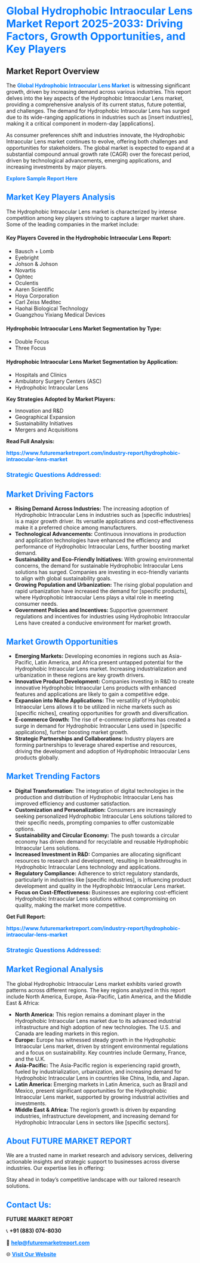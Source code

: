 <h1 style="color: #007BFF;">Global Hydrophobic Intraocular Lens Market Report 2025-2033: Driving Factors, Growth Opportunities, and Key Players</h1>

<section id="overview">
<h2>Market Report Overview</h2>
<p>The <a href="https://www.futuremarketreport.com/industry-report/hydrophobic-intraocular-lens-market" style="color: #007BFF; text-decoration: none;"><strong>Global Hydrophobic Intraocular Lens Market</strong></a> is witnessing significant growth, driven by increasing demand across various industries. This report delves into the key aspects of the Hydrophobic Intraocular Lens market, providing a comprehensive analysis of its current status, future potential, and challenges. The demand for Hydrophobic Intraocular Lens has surged due to its wide-ranging applications in industries such as [insert industries], making it a critical component in modern-day [applications].</p>
<p>As consumer preferences shift and industries innovate, the Hydrophobic Intraocular Lens market continues to evolve, offering both challenges and opportunities for stakeholders. The global market is expected to expand at a substantial compound annual growth rate (CAGR) over the forecast period, driven by technological advancements, emerging applications, and increasing investments by major players.</p>
</section>

<section id="overview">
<p><a href="https://www.futuremarketreport.com/request-sample/reportId=122124" style="color: #007BFF; text-decoration: none;"><strong>Explore Sample Report Here</strong></a></p>
</section>

<section id="key-players">
<h2 style="color: #007BFF;">Market Key Players Analysis</h2>
<p>The Hydrophobic Intraocular Lens market is characterized by intense competition among key players striving to capture a larger market share. Some of the leading companies in the market include:</p>
<h4>Key Players Covered in the Hydrophobic Intraocular Lens Report:</h4>
<ul><li>Bausch + Lomb</li><li>Eyebright</li><li>Johson &amp; Johson</li><li>Novartis</li><li>Ophtec</li><li>Oculentis</li><li>Aaren Scientific</li><li>Hoya Corporation</li><li>Carl Zeiss Meditec</li><li>Haohai Biological Technology</li><li>Guangzhou Yixiang Medical Devices</li></ul>
<h4>Hydrophobic Intraocular Lens Market Segmentation by Type:</h4>
<ul><li>Double Focus</li><li>Three Focus</li></ul>

<h4>Hydrophobic Intraocular Lens Market Segmentation by Application:</h4>
<ul><li>Hospitals and Clinics</li><li>Ambulatory Surgery Centers (ASC)</li><li>Hydrophobic Intraocular Lens</li></ul>
<p><strong>Key Strategies Adopted by Market Players:</strong></p>
<ul>
<li>Innovation and R&D</li>
<li>Geographical Expansion</li>
<li>Sustainability Initiatives</li>
<li>Mergers and Acquisitions</li>
</ul>
</section>

<section>
<p><strong>Read Full Analysis: </strong></p><a href="https://www.futuremarketreport.com/industry-report/hydrophobic-intraocular-lens-market" style="color: #007BFF; text-decoration: none;"><strong>https://www.futuremarketreport.com/industry-report/hydrophobic-intraocular-lens-market</strong></a>
<h3 style="color: #007BFF;">Strategic Questions Addressed:</h3>
</section>

<section id="driving-factors">
<h2 style="color: #007BFF;">Market Driving Factors</h2>
<ul>
<li><strong>Rising Demand Across Industries:</strong> The increasing adoption of Hydrophobic Intraocular Lens in industries such as [specific industries] is a major growth driver. Its versatile applications and cost-effectiveness make it a preferred choice among manufacturers.</li>
<li><strong>Technological Advancements:</strong> Continuous innovations in production and application technologies have enhanced the efficiency and performance of Hydrophobic Intraocular Lens, further boosting market demand.</li>
<li><strong>Sustainability and Eco-Friendly Initiatives:</strong> With growing environmental concerns, the demand for sustainable Hydrophobic Intraocular Lens solutions has surged. Companies are investing in eco-friendly variants to align with global sustainability goals.</li>
<li><strong>Growing Population and Urbanization:</strong> The rising global population and rapid urbanization have increased the demand for [specific products], where Hydrophobic Intraocular Lens plays a vital role in meeting consumer needs.</li>
<li><strong>Government Policies and Incentives:</strong> Supportive government regulations and incentives for industries using Hydrophobic Intraocular Lens have created a conducive environment for market growth.</li>
</ul>
</section>

<section id="growth-opportunities">
<h2 style="color: #007BFF;">Market Growth Opportunities</h2>
<ul>
<li><strong>Emerging Markets:</strong> Developing economies in regions such as Asia-Pacific, Latin America, and Africa present untapped potential for the Hydrophobic Intraocular Lens market. Increasing industrialization and urbanization in these regions are key growth drivers.</li>
<li><strong>Innovative Product Development:</strong> Companies investing in R&D to create innovative Hydrophobic Intraocular Lens products with enhanced features and applications are likely to gain a competitive edge.</li>
<li><strong>Expansion into Niche Applications:</strong> The versatility of Hydrophobic Intraocular Lens allows it to be utilized in niche markets such as [specific niches], creating opportunities for growth and diversification.</li>
<li><strong>E-commerce Growth:</strong> The rise of e-commerce platforms has created a surge in demand for Hydrophobic Intraocular Lens used in [specific applications], further boosting market growth.</li>
<li><strong>Strategic Partnerships and Collaborations:</strong> Industry players are forming partnerships to leverage shared expertise and resources, driving the development and adoption of Hydrophobic Intraocular Lens products globally.</li>
</ul>
</section>

<section id="trending-factors">
<h2 style="color: #007BFF;">Market Trending Factors</h2>
<ul>
<li><strong>Digital Transformation:</strong> The integration of digital technologies in the production and distribution of Hydrophobic Intraocular Lens has improved efficiency and customer satisfaction.</li>
<li><strong>Customization and Personalization:</strong> Consumers are increasingly seeking personalized Hydrophobic Intraocular Lens solutions tailored to their specific needs, prompting companies to offer customizable options.</li>
<li><strong>Sustainability and Circular Economy:</strong> The push towards a circular economy has driven demand for recyclable and reusable Hydrophobic Intraocular Lens solutions.</li>
<li><strong>Increased Investment in R&D:</strong> Companies are allocating significant resources to research and development, resulting in breakthroughs in Hydrophobic Intraocular Lens technology and applications.</li>
<li><strong>Regulatory Compliance:</strong> Adherence to strict regulatory standards, particularly in industries like [specific industries], is influencing product development and quality in the Hydrophobic Intraocular Lens market.</li>
<li><strong>Focus on Cost-Effectiveness:</strong> Businesses are exploring cost-efficient Hydrophobic Intraocular Lens solutions without compromising on quality, making the market more competitive.</li>
</ul>
</section>

<section>
<p><strong>Get Full Report: </strong></p><a href="https://www.futuremarketreport.com/industry-report/hydrophobic-intraocular-lens-market" style="color: #007BFF; text-decoration: none;"><strong>https://www.futuremarketreport.com/industry-report/hydrophobic-intraocular-lens-market</strong></a>
<h3 style="color: #007BFF;">Strategic Questions Addressed:</h3>
</section>


<section id="regional-analysis">
<h2 style="color: #007BFF;">Market Regional Analysis</h2>
<p>The global Hydrophobic Intraocular Lens market exhibits varied growth patterns across different regions. The key regions analyzed in this report include North America, Europe, Asia-Pacific, Latin America, and the Middle East & Africa:</p>
<ul>
<li><strong>North America:</strong> This region remains a dominant player in the Hydrophobic Intraocular Lens market due to its advanced industrial infrastructure and high adoption of new technologies. The U.S. and Canada are leading markets in this region.</li>
<li><strong>Europe:</strong> Europe has witnessed steady growth in the Hydrophobic Intraocular Lens market, driven by stringent environmental regulations and a focus on sustainability. Key countries include Germany, France, and the U.K.</li>
<li><strong>Asia-Pacific:</strong> The Asia-Pacific region is experiencing rapid growth, fueled by industrialization, urbanization, and increasing demand for Hydrophobic Intraocular Lens in countries like China, India, and Japan.</li>
<li><strong>Latin America:</strong> Emerging markets in Latin America, such as Brazil and Mexico, present significant opportunities for the Hydrophobic Intraocular Lens market, supported by growing industrial activities and investments.</li>
<li><strong>Middle East & Africa:</strong> The region’s growth is driven by expanding industries, infrastructure development, and increasing demand for Hydrophobic Intraocular Lens in sectors like [specific sectors].</li>
</ul>
</section>

<footer>
<h2 style="color: #007BFF;">About FUTURE MARKET REPORT</h2>
<p>We are a trusted name in market research and advisory services, delivering actionable insights and strategic support to businesses across diverse industries. Our expertise lies in offering:</p>

<p>Stay ahead in today’s competitive landscape with our tailored research solutions.</p>

<h2 style="color: #007BFF;">Contact Us:</h2>
<p><strong>FUTURE MARKET REPORT</strong></p>
<p>📞 <strong>+91 (883) 074-8030</strong></p>
<p>📧 <strong><a href="mailto:help@futuremarketreport.com" style="color: #007BFF;">help@futuremarketreport.com</a></strong></p>
<p>🌐 <strong><a href="https://www.futuremarketreport.com/" style="color: #007BFF;">Visit Our Website</a></strong></p>
</footer>